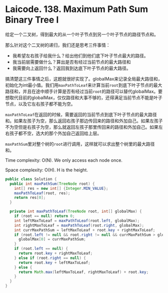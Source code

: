 # Laicode. 138. Maximum Path Sum Binary Tree I

给定一个二叉树，得到最大的从一个叶子节点到另一个叶子节点的路径节点和。

那么针对这个二叉树的递归，我们还是思考三件事情：
+ 我希望左右孩子给我什么？给出他们到他们底下叶子节点最大的路径。
+ 我当前层需要做什么？算出是否有经过当前节点的最大路径和
+ 我需要向上返回什么？返回我到达底下叶子节点的最大路径。

搞清楚这三件事情之后，这题就很好实现了。globalMax来记录全局最大路径和，初始化为int最小值。我们用`maxPathToLeaf`来计算当前`root`到底下叶子节点的最大路径和，并且在途中顺手计算是否有经过当前`root`的路径可以替代globalMax。要想取代目前的globalMax，仅仅路径和大事不够的，还得满足当前节点不能是叶子节点，以及它左右孩子都不能为空。

`maxPathToLeaf`在返回的时候，需要返回的当前节点到底下叶子节点的最大路径和。如果左孩子为空，那么返回右孩子那边传回来的路径和外加自己。如果左孩子不为空但是右孩子为空，那么就返回左孩子那里传回来的路径和外加自己。如果左右孩子都不空，选大的那个外加自己返回给上层。

`maxPathSum`里对整个树的`root`进行调用，这样就可以求出整个树里的最大路径和。

Time complexity: O(N). We only access each node once.

Space complexity: O(H). H is the height.

```java
public class Solution {
  public int maxPathSum(TreeNode root) {
    int[] res = new int[] {Integer.MIN_VALUE};
    maxPathToLeaf(root, res);
    return res[0];
  }

  private int maxPathToLeaf(TreeNode root, int[] globalMax) {
    if (root == null) return 0;
    int leftMaxToLeaf = maxPathToLeaf(root.left, globalMax);
    int rightMaxToLeaf = maxPathToLeaf(root.right, globalMax);
    int currMaxPathSum = leftMaxToLeaf + root.key + rightMaxToLeaf;
    if (root.left != null && root.right != null && currMaxPathSum > globalMax[0]) {
      globalMax[0] = currMaxPathSum;
    }
    if (root.left == null) {
      return root.key + rightMaxToLeaf;
    } else if (root.right == null) {
      return root.key + leftMaxToLeaf;
    } else {
      return Math.max(leftMaxToLeaf, rightMaxToLeaf) + root.key;
    }
  }
}
```